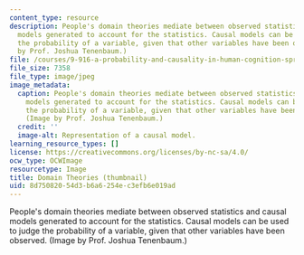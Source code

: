 ```yaml
---
content_type: resource
description: People's domain theories mediate between observed statistics and causal
  models generated to account for the statistics. Causal models can be used to judge
  the probability of a variable, given that other variables have been observed. (Image
  by Prof. Joshua Tenenbaum.)
file: /courses/9-916-a-probability-and-causality-in-human-cognition-spring-2003/8d75082054d3b6a6254ec3efb6e019ad_9-916as03-th.jpg
file_size: 7358
file_type: image/jpeg
image_metadata:
  caption: People's domain theories mediate between observed statistics and causal
    models generated to account for the statistics. Causal models can be used to judge
    the probability of a variable, given that other variables have been observed.
    (Image by Prof. Joshua Tenenbaum.)
  credit: ''
  image-alt: Representation of a causal model.
learning_resource_types: []
license: https://creativecommons.org/licenses/by-nc-sa/4.0/
ocw_type: OCWImage
resourcetype: Image
title: Domain Theories (thumbnail)
uid: 8d750820-54d3-b6a6-254e-c3efb6e019ad
---
```

People's domain theories mediate between observed statistics and causal models generated to account for the statistics. Causal models can be used to judge the probability of a variable, given that other variables have been observed. (Image by Prof. Joshua Tenenbaum.)